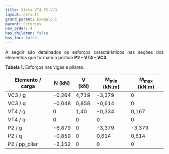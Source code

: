 ```yaml
---
title: Vista VT4-P2-VC3
layout: default
grand_parent: Exemplo I
parent: Esforços
nav_order: 4
has_children: false
has_toc: false
---
```


<!--Don't delete this script-->
<script src = "https://polyfill.io/v3/polyfill.min.js?features=es6"></script>
<script id = "MathJax-script" async src="https://cdn.jsdelivr.net/npm/mathjax@3/es5/tex-mml-chtml.js"></script>
<!--Don't delete this script-->

<p align = "justify">
A seguir são detalhados os esforços caractéristicos nas seções dos elementos que formam o pórtico <b>P2 - VT4 - VC3</b>.
</p>

<p align = "justify" id = "tab1"><b>Tabela 1.</b> Esforços nas vigas e pilares.</p>

<table style = "width:100%">
  <thead>
    <tr>
      <th>Elemento  / carga</th>
      <th>N (kN)</th>
      <th>V (kN)</th>
      <th>M<sub>min</sub> (kN.m)</th>
      <th>M<sub>max</sub> (kN.m)</th>
    </tr>
  </thead>
  <tbody>
    <tr>
      <td>VC3 / g</td>
      <td>-0,264</td>
      <td>4,719</td>
      <td>-3,379</td>
      <td>0</td>
    </tr>
    <tr>
      <td>VC3 / q</td>
      <td>-0,048</td>
      <td>0,858</td>
      <td>-0,614</td>
      <td>0</td>
    </tr>
    <tr>
      <td>VT4 / g</td>
      <td>0</td>
      <td>1,40</td>
      <td>-0,334</td>
      <td>0,167</td>
    </tr>
    <tr>
      <td>VT4 / q</td>
      <td>0</td>
      <td>0</td>
      <td>0</td>
      <td>0</td>
    </tr>
    <tr>
      <td>P2 / g</td>
      <td>-6,879</td>
      <td>0</td>
      <td>-3,379</td>
      <td>-3,379</td>
    </tr>
    <tr>
      <td>P2 / q</td>
      <td>-0,859</td>
      <td>0</td>
      <td>0,614</td>
      <td>0,614</td>
    </tr>
    <tr>
      <td>P2 / pp_pilar</td>
      <td>-2,152</td>
      <td>0</td>
      <td>0</td>
      <td>0</td>
    </tr>
  </tbody>
</table>

